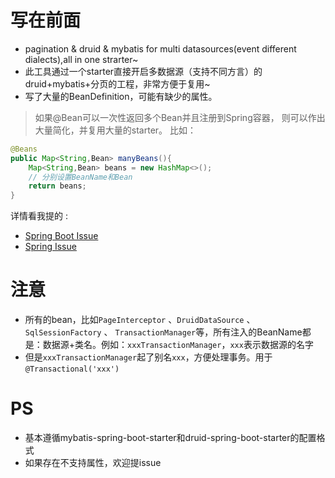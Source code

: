# 写在前面

- pagination &  druid & mybatis for multi datasources(event different dialects),all in one strarter~
- 此工具通过一个starter直接开启多数据源（支持不同方言）的druid+mybatis+分页的工程，非常方便于复用~
- 写了大量的BeanDefinition，可能有缺少的属性。
>   如果@Bean可以一次性返回多个Bean并且注册到Spring容器，
则可以作出大量简化，并复用大量的starter。
比如：
```java
@Beans
public Map<String,Bean> manyBeans(){
    Map<String,Bean> beans = new HashMap<>();
    // 分别设置BeanName和Bean
    return beans;
}
```
详情看我提的 :

- [Spring Boot Issue](https://github.com/spring-projects/spring-boot/issues/14978)
- [Spring Issue](https://jira.spring.io/browse/SPR-17441)

# 注意
- 所有的bean，比如`PageInterceptor`  、`DruidDataSource` 、 `SqlSessionFactory` 、 `TransactionManager`等，所有注入的BeanName都是：数据源+类名。例如：`xxxTransactionManager`，`xxx`表示数据源的名字
- 但是`xxxTransactionManager`起了别名`xxx`，方便处理事务。用于`@Transactional('xxx')`

#  PS
- 基本遵循mybatis-spring-boot-starter和druid-spring-boot-starter的配置格式
- 如果存在不支持属性，欢迎提issue
